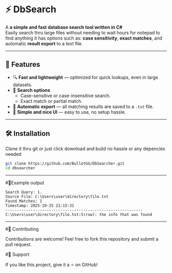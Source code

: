 # ⚡ DbSearch

A **a simple and fast database search tool written in C#**  
Easily search thru large files without needing to wait hours for notepad to find anything
it has options such as: **case sensitivity**, **exact matches**, and automatic **result export** to a text file.

-----------------------------------------------------------------------------------------------

## 🚀 Features

- 🔍 **Fast and lightweight** — optimized for quick lookups, even in large datasets.
- 🧠 **Search options**
  - Case-sensitive or case-insensitive search.
  - Exact match or partial match.
- 💾 **Automatic export** — all matching results are saved to a `.txt` file.
- 🧩 **Simple and nice UI** — easy to use, no setup hassle.

-----------------------------------------------------------------------------------------------

## 🛠️ Installation

Clone it thru git or just click download and build no hassle or any depencies needed

```bash
git clone https://github.com/BulletGG/DbSearcher.git
cd dbsearcher
```
-----------------------------------------------------------------------------------------------
#🧪Example output
```
Search Query: 1.
Source File: C:\Users\user\directory\file.txt
Found Matches: 1
Timestamp: 2025-10-25 21:15:31
------------------------------------------------------------
C:\Users\user\directory\file.txt:5(row): the info that was found
```
-----------------------------------------------------------------------------------------------
#🤝 Contributing

Contributions are welcome!
Feel free to fork this repository and submit a pull request.

#🌟 Support

If you like this project, give it a ⭐ on GitHub!
